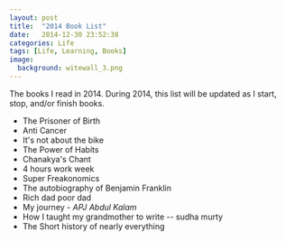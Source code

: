 ```yaml
---
layout: post
title:  "2014 Book List"
date:   2014-12-30 23:52:38
categories: Life
tags: [Life, Learning, Books]
image:
  background: witewall_3.png
---
```

The books I read in 2014. During 2014, this list will be updated as I start, stop, and/or finish books.


- The Prisoner of Birth 
- Anti Cancer
- It's not about the bike
- The Power of Habits
- Chanakya's Chant
- 4 hours work week
- Super Freakonomics
- The autobiography of Benjamin Franklin
- Rich dad poor dad
- My journey - _APJ Abdul Kalam_
- How I taught my grandmother to write -- sudha murty
- The Short history of nearly everything
